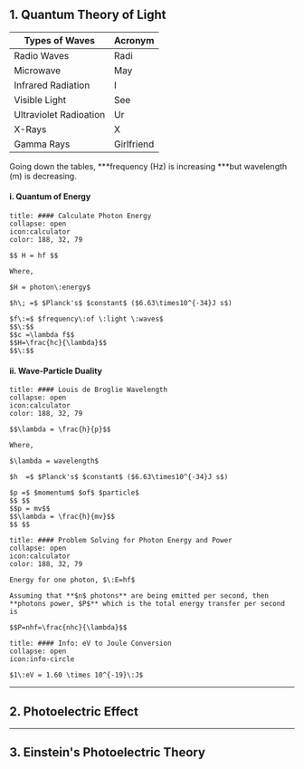 
## 1. Quantum Theory of Light

| Types of Waves | Acronym |
|---|---|
| Radio Waves | Radi |
| Microwave | May |
| Infrared Radiation | I |
| Visible Light | See |
| Ultraviolet Radioation | Ur |
| X-Rays | X |
| Gamma Rays | Girlfriend |

Going down the tables, ***frequency (Hz) is increasing ***but wavelength (m) is decreasing.

#### i. Quantum of Energy

```ad-note
title: #### Calculate Photon Energy
collapse: open
icon:calculator
color: 188, 32, 79

$$ H = hf $$

Where, 

$H = photon\:energy$

$h\; =$ $Planck's$ $constant$ ($6.63\times10^{-34}J s$)

$f\:=$ $frequency\:of \:light \:waves$
$$\:$$
$$c =\lambda f$$
$$H=\frac{hc}{\lambda}$$
$$\:$$
```


#### ii. Wave-Particle Duality
```ad-note
title: #### Louis de Broglie Wavelength
collapse: open
icon:calculator
color: 188, 32, 79

$$\lambda = \frac{h}{p}$$

Where,

$\lambda = wavelength$

$h  =$ $Planck's$ $constant$ ($6.63\times10^{-34}J s$)

$p =$ $momentum$ $of$ $particle$
$$ $$
$$p = mv$$
$$\lambda = \frac{h}{mv}$$
$$ $$
```

```ad-note
title: #### Problem Solving for Photon Energy and Power
collapse: open
icon:calculator
color: 188, 32, 79

Energy for one photon, $\:E=hf$

Assuming that **$n$ photons** are being emitted per second, then **photons power, $P$** which is the total energy transfer per second is

$$P=nhf=\frac{nhc}{\lambda}$$
```

```ad-note
title: #### Info: eV to Joule Conversion
collapse: open
icon:info-circle

$1\:eV = 1.60 \times 10^{-19}\:J$ 
```

---
## 2. Photoelectric Effect


---

## 3. Einstein's Photoelectric Theory
